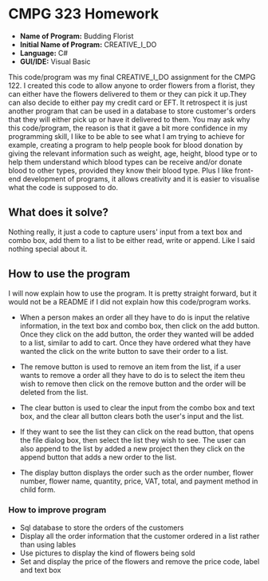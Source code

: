 # CMPG 323 Homework
* **Name of Program:** Budding Florist
* **Initial Name of Program:** CREATIVE_I_DO
* **Language:** C#
* **GUI/IDE:** Visual Basic

This code/program was my final CREATIVE_I_DO assignment for the CMPG 122. I created this code to allow anyone to order flowers from a florist, they can either have the flowers delivered to them or they can pick it up.They can also decide to either pay my credit card or EFT. It retrospect it is just another program that can be used in a database to store customer's orders that they will either pick up or have it delivered to them. You may ask why this code/program, the reason is that it gave a bit more confidence in my programming skill, I like to be able to see what I am trying to achieve for example, creating a program to help people book for blood donation by giving the relevant information such as weight, age, height, blood type or to help them understand which blood types can be receive and/or donate blood to other types, provided they know their blood type. Plus I like front-end development of programs, it allows creativity and it is easier to visualise what the code is supposed to do.

## What does it solve?
Nothing really, it just a code to capture users' input from a text box and combo box, add them to a list to be either read, write or append. Like I said nothing special about it.

## How to use the program
I will now explain how to use the program. It is pretty straight forward, but it would not be a README if I did not explain how this code/program works.

* When a person makes an order all they have to do is input the relative information, in the text box and combo box, then click on the add button. Once they click on the add button, the order they wanted will be added to a list, similar to add to cart. Once they have ordered what they have wanted the click on the write button to save their order to a list.

* The remove button is used to remove an item from the list, if a user wants to remove a order all they have to do is to select the item theu wish to remove then click on the remove button and the order will be deleted from the list. 

* The clear button is used to clear the input from the combo box and text box, and the clear all button clears both the user's input and the list.

* If they want to see the list they can click on the read button, that opens the file dialog box, then select the list they wish to see. The user can also append to the list by added a new project then they click on the append button that adds a new order to the list. 

* The display button displays the order such as the order number, flower number, flower name, quantity, price, VAT, total, and payment method in child form. 

### How to improve program
* Sql database to store the orders of the customers 
* Display all the order information that the customer ordered in a list rather than using lables 
* Use pictures to display the kind of flowers being sold
* Set and display the price of the flowers and remove the price code, label and text box
